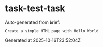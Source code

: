 # task-test-task

Auto-generated from brief:

```
Create a simple HTML page with Hello World
```

Generated at 2025-10-16T23:52:04Z
